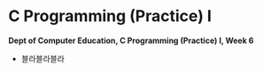 # C Programming (Practice) I
**Dept of Computer Education, C Programming (Practice) I, Week 6**

 - 블라블라블라